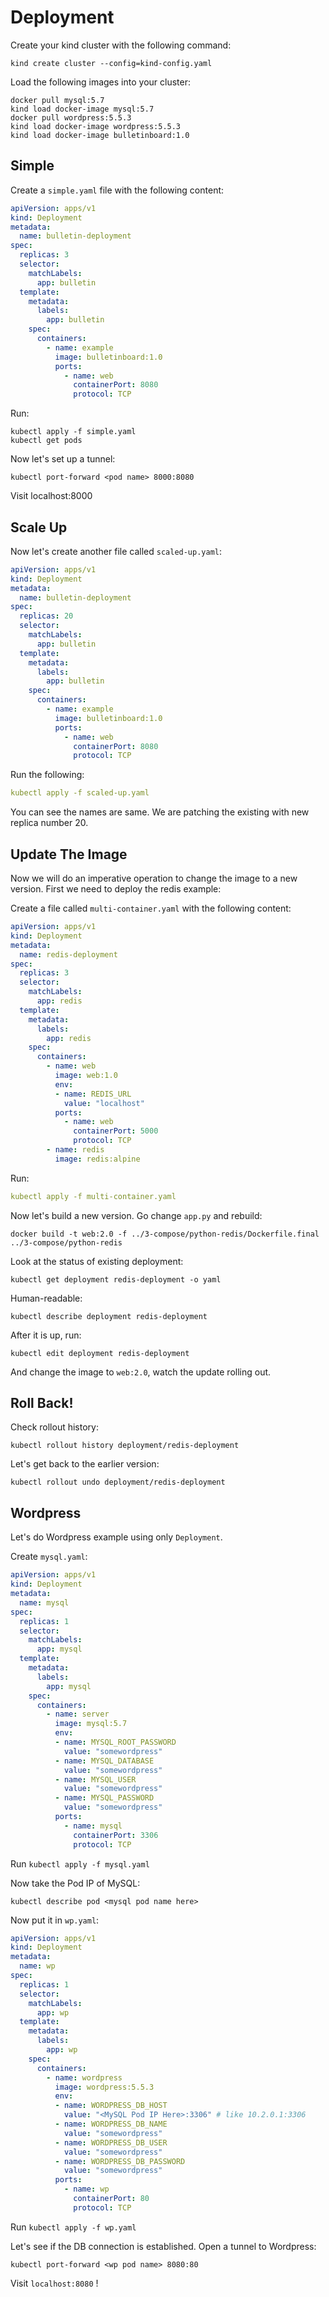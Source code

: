 # Deployment

Create your kind cluster with the following command:
```
kind create cluster --config=kind-config.yaml
```

Load the following images into your cluster:
```
docker pull mysql:5.7
kind load docker-image mysql:5.7
docker pull wordpress:5.5.3
kind load docker-image wordpress:5.5.3
kind load docker-image bulletinboard:1.0
```

## Simple

Create a `simple.yaml` file with the following content:
```yaml
apiVersion: apps/v1
kind: Deployment
metadata:
  name: bulletin-deployment
spec:
  replicas: 3
  selector:
    matchLabels:
      app: bulletin
  template:
    metadata:
      labels:
        app: bulletin
    spec:
      containers:
        - name: example
          image: bulletinboard:1.0
          ports:
            - name: web
              containerPort: 8080
              protocol: TCP
```

Run:
```console
kubectl apply -f simple.yaml
kubectl get pods
```

Now let's set up a tunnel:
```console
kubectl port-forward <pod name> 8000:8080
```

Visit localhost:8000

## Scale Up

Now let's create another file called `scaled-up.yaml`:
```yaml
apiVersion: apps/v1
kind: Deployment
metadata:
  name: bulletin-deployment
spec:
  replicas: 20
  selector:
    matchLabels:
      app: bulletin
  template:
    metadata:
      labels:
        app: bulletin
    spec:
      containers:
        - name: example
          image: bulletinboard:1.0
          ports:
            - name: web
              containerPort: 8080
              protocol: TCP
```

Run the following:
```yaml
kubectl apply -f scaled-up.yaml
```

You can see the names are same. We are patching the existing with new replica number 20.

## Update The Image

Now we will do an imperative operation to change the image to a new version. First we need to deploy the redis example:

Create a file called `multi-container.yaml` with the following content:

```yaml
apiVersion: apps/v1
kind: Deployment
metadata:
  name: redis-deployment
spec:
  replicas: 3
  selector:
    matchLabels:
      app: redis
  template:
    metadata:
      labels:
        app: redis
    spec:
      containers:
        - name: web
          image: web:1.0
          env:
          - name: REDIS_URL
            value: "localhost"
          ports:
            - name: web
              containerPort: 5000
              protocol: TCP
        - name: redis
          image: redis:alpine
```

Run:
```yaml
kubectl apply -f multi-container.yaml
```

Now let's build a new version. Go change `app.py` and rebuild:
```console
docker build -t web:2.0 -f ../3-compose/python-redis/Dockerfile.final ../3-compose/python-redis
```

Look at the status of existing deployment:
```console
kubectl get deployment redis-deployment -o yaml
```

Human-readable:
```console
kubectl describe deployment redis-deployment
```

After it is up, run:
```console
kubectl edit deployment redis-deployment
```

And change the image to `web:2.0`, watch the update rolling out.

## Roll Back!

Check rollout history:
```console
kubectl rollout history deployment/redis-deployment
```

Let's get back to the earlier version:
```console
kubectl rollout undo deployment/redis-deployment
```

## Wordpress

Let's do Wordpress example using only `Deployment`.

Create `mysql.yaml`:
```yaml
apiVersion: apps/v1
kind: Deployment
metadata:
  name: mysql
spec:
  replicas: 1
  selector:
    matchLabels:
      app: mysql
  template:
    metadata:
      labels:
        app: mysql
    spec:
      containers:
        - name: server
          image: mysql:5.7
          env:
          - name: MYSQL_ROOT_PASSWORD
            value: "somewordpress"
          - name: MYSQL_DATABASE
            value: "somewordpress"
          - name: MYSQL_USER
            value: "somewordpress"
          - name: MYSQL_PASSWORD
            value: "somewordpress"
          ports:
            - name: mysql
              containerPort: 3306
              protocol: TCP
```

Run `kubectl apply -f mysql.yaml`

Now take the Pod IP of MySQL:
```
kubectl describe pod <mysql pod name here>
```

Now put it in `wp.yaml`:
```yaml
apiVersion: apps/v1
kind: Deployment
metadata:
  name: wp
spec:
  replicas: 1
  selector:
    matchLabels:
      app: wp
  template:
    metadata:
      labels:
        app: wp
    spec:
      containers:
        - name: wordpress
          image: wordpress:5.5.3
          env:
          - name: WORDPRESS_DB_HOST
            value: "<MySQL Pod IP Here>:3306" # like 10.2.0.1:3306
          - name: WORDPRESS_DB_NAME
            value: "somewordpress"
          - name: WORDPRESS_DB_USER
            value: "somewordpress"
          - name: WORDPRESS_DB_PASSWORD
            value: "somewordpress"
          ports:
            - name: wp
              containerPort: 80
              protocol: TCP
```

Run `kubectl apply -f wp.yaml`

Let's see if the DB connection is established. Open a tunnel to Wordpress:
```
kubectl port-forward <wp pod name> 8080:80
```

Visit `localhost:8080` !
